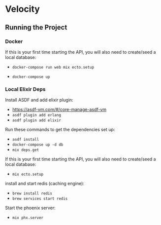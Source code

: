 # Velocity

## Running the Project

### Docker

If this is your first time starting the API, you will also need to create/seed a local database:

- `docker-compose run web mix ecto.setup`

- `docker-compose up`

### Local Elixir Deps

Install ASDF and add elixir plugin:

- https://asdf-vm.com/#/core-manage-asdf-vm
- `asdf plugin add erlang`
- `asdf plugin add elixir`

Run these commands to get the dependencies set up:

- `asdf install`
- `docker-compose up -d db`
- `mix deps.get`

If this is your first time starting the API, you will also need to create/seed a local database:

- `mix ecto.setup`

install and start redis (caching engine):
- `brew install redis`
- `brew services start redis`

Start the phoenix server:

- `mix phx.server`
